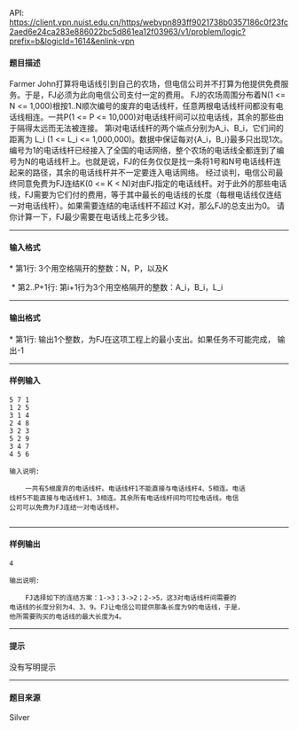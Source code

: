 API: https://client.vpn.nuist.edu.cn/https/webvpn893ff9021738b0357186c0f23fc2aed6e24ca283e886022bc5d861ea12f03963/v1/problem/logic?prefix=b&logicId=1614&enlink-vpn

#### 题目描述

Farmer John打算将电话线引到自己的农场，但电信公司并不打算为他提供免费服务。于是，FJ必须为此向电信公司支付一定的费用。 FJ的农场周围分布着N(1 <= N <= 1,000)根按1..N顺次编号的废弃的电话线杆，任意两根电话线杆间都没有电话线相连。一共P(1 <= P <= 10,000)对电话线杆间可以拉电话线，其余的那些由于隔得太远而无法被连接。 第i对电话线杆的两个端点分别为A\_i、B\_i，它们间的距离为 L\_i (1 <= L\_i <= 1,000,000)。数据中保证每对{A\_i，B\_i}最多只出现1次。编号为1的电话线杆已经接入了全国的电话网络，整个农场的电话线全都连到了编号为N的电话线杆上。也就是说，FJ的任务仅仅是找一条将1号和N号电话线杆连起来的路径，其余的电话线杆并不一定要连入电话网络。 经过谈判，电信公司最终同意免费为FJ连结K(0 <= K < N)对由FJ指定的电话线杆。对于此外的那些电话线，FJ需要为它们付的费用，等于其中最长的电话线的长度（每根电话线仅连结一对电话线杆）。如果需要连结的电话线杆不超过 K对，那么FJ的总支出为0。 请你计算一下，FJ最少需要在电话线上花多少钱。

---

#### 输入格式

\* 第1行: 3个用空格隔开的整数：N，P，以及K

 \* 第2..P+1行: 第i+1行为3个用空格隔开的整数：A\_i，B\_i，L\_i

---

#### 输出格式

\* 第1行: 输出1个整数，为FJ在这项工程上的最小支出。如果任务不可能完成， 输出-1

---

#### 样例输入
```
5 7 1
1 2 5
3 1 4
2 4 8
3 2 3
5 2 9
3 4 7
4 5 6

输入说明:

    一共有5根废弃的电话线杆。电话线杆1不能直接与电话线杆4、5相连。电话
线杆5不能直接与电话线杆1、3相连。其余所有电话线杆间均可拉电话线。电信
公司可以免费为FJ连结一对电话线杆。


```

---

#### 样例输出
```
4

输出说明:

    FJ选择如下的连结方案：1->3；3->2；2->5，这3对电话线杆间需要的
电话线的长度分别为4、3、9。FJ让电信公司提供那条长度为9的电话线，于是，
他所需要购买的电话线的最大长度为4。

```

---

#### 提示

没有写明提示

---

#### 题目来源

Silver